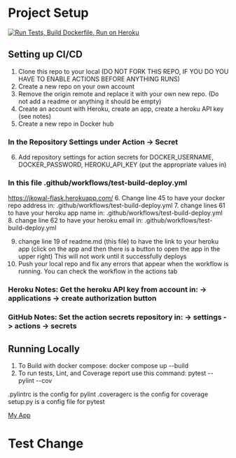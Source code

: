 # Project Setup

[![Run Tests, Build Dockerfile, Run on Heroku](https://github.com/kaw393939/docker_flask/actions/workflows/test-build-deploy.yml/badge.svg)](https://github.com/kaw393939/docker_flask/actions/workflows/test-build-deploy.yml)

## Setting up CI/CD

1. Clone this repo to your local (DO NOT FORK THIS REPO, IF YOU DO YOU HAVE TO ENABLE ACTIONS BEFORE ANYTHING RUNS)
2. Create a new repo on your own account
3. Remove the origin remote and replace it with your own new repo.  (Do not add a readme or anything it should be empty)
4. Create an account with Heroku, create an app, create a heroku API key (see notes)
5. Create a new repo in Docker hub

### In the Repository Settings under Action -> Secret

6. Add repository settings for action secrets for DOCKER_USERNAME, DOCKER_PASSWORD, HEROKU_API_KEY (put the appropriate
   values in)

### In this file .github/workflows/test-build-deploy.yml
https://jkowal-flask.herokuapp.com/
6. Change line 45 to have your docker repo address in: .github/workflows/test-build-deploy.yml
7. change lines 61 to have your heroku app name in: .github/workflows/test-build-deploy.yml
8. change line 62 to have your heroku email in: .github/workflows/test-build-deploy.yml

9. change line 19 of readme.md (this file) to have the link to your heroku app (click on the app and then there is a
   button to open the app in the upper right)  This will not work until it successfully deploys
10. Push your local repo and fix any errors that appear when the workflow is running. You can check the workflow in the
    actions tab

### Heroku Notes: Get the heroku API key from account in: -> applications -> create authorization button

### GitHub Notes:  Set the action secrets repository in: -> settings -> actions -> secrets

## Running Locally

1. To Build with docker compose:
   docker compose up --build
2. To run tests, Lint, and Coverage report use this command: pytest --pylint --cov

.pylintrc is the config for pylint .coveragerc is the config for coverage setup.py is a config file for pytest

[My App](https://kwilliam-flask.herokuapp.com)

# Test Change